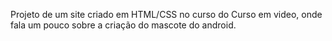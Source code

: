Projeto de um site criado em HTML/CSS no curso do Curso em video, onde fala um pouco sobre a criação do mascote do android.

